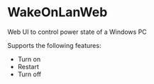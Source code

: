 # WakeOnLanWeb
Web UI to control power state of a Windows PC

Supports the following features:

- Turn on
- Restart
- Turn off
